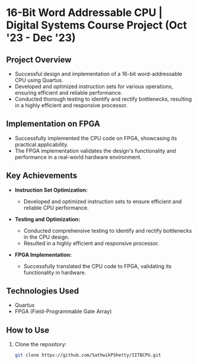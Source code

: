 # 16-Bit Word Addressable CPU | Digital Systems Course Project (Oct '23 - Dec '23)

## Project Overview
- Successful design and implementation of a 16-bit word-addressable CPU using Quartus.
- Developed and optimized instruction sets for various operations, ensuring efficient and reliable performance.
- Conducted thorough testing to identify and rectify bottlenecks, resulting in a highly efficient and responsive processor.

## Implementation on FPGA
- Successfully implemented the CPU code on FPGA, showcasing its practical applicability.
- The FPGA implementation validates the design's functionality and performance in a real-world hardware environment.

## Key Achievements

- **Instruction Set Optimization:**
  - Developed and optimized instruction sets to ensure efficient and reliable CPU performance.

- **Testing and Optimization:**
  - Conducted comprehensive testing to identify and rectify bottlenecks in the CPU design.
  - Resulted in a highly efficient and responsive processor.

- **FPGA Implementation:**
  - Successfully translated the CPU code to FPGA, validating its functionality in hardware.

## Technologies Used
- Quartus
- FPGA (Field-Programmable Gate Array)

## How to Use
1. Clone the repository:
   ```bash
   git clone https://github.com/SathwikPShetty/IITBCPU.git
